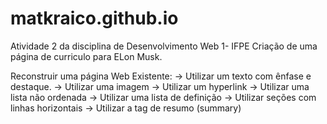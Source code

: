 # matkraico.github.io
Atividade 2 da disciplina de Desenvolvimento Web 1- IFPE
Criação de uma página de curriculo para ELon Musk.

Reconstruir uma página Web Existente:
-> Utilizar um texto com ênfase e destaque.
-> Utilizar uma imagem
-> Utilizar um hyperlink 
-> Utilizar uma lista não ordenada
-> Utilizar uma lista de definição
-> Utilizar seções com linhas horizontais
-> Utilizar a tag de resumo (summary)
